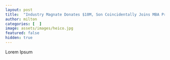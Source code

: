 ```yaml
---
layout: post
title:  "Industry Magnate Donates $10M, Son Coincidentally Joins MBA Program Directly from Undergrad on Own Merits"
author: milton
categories: [  ]
image: assets/images/heico.jpg
featured: false
hidden: true
---
```


Lorem Ipsum